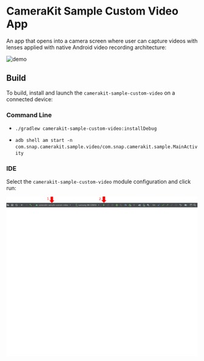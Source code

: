 # CameraKit Sample Custom Video App

An app that opens into a camera screen where user can capture videos with lenses applied with native Android video recording architecture:

![demo](../.doc/sample_video_demo.gif)

## Build

To build, install and launch the `camerakit-sample-custom-video` on a connected device:

### Command Line

- `./gradlew camerakit-sample-custom-video:installDebug`

- `adb shell am start -n com.snap.camerakit.sample.video/com.snap.camerakit.sample.MainActivity`

### IDE

Select the `camerakit-sample-custom-video` module configuration and click run:

![run-android-studio](../.doc/sample_video_run_android_studio.png)
